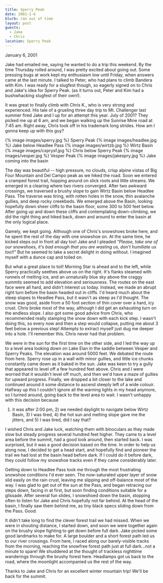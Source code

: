 ```yaml
---
title: Sperry Peak
date: 2001-1-6
blurb: ran out of time
layout: post
guests:
  - Jake
  - Chris
location: Sperry Peak
---
```


January 6, 2001

Jake had emailed me, saying he wanted to do a trip this weekend. By the time
Thursday rolled around, I was pretty excited about going out.  Some pressing
bugs at work kept my enthusiasm low until Friday, when answers came at the last
minute. I talked to Peter, who had plans to climb Bandera with Kim. I was ready
for a slugfest though, so eagerly signed on to Chris and Jake's idea for Sperry
Peak.  (as it turns out, Peter and Kim had a bushwhacking slugfest of their
own!).


It was great to finally climb with Chris K., who is very strong and experienced.
His tale of a grueling three day trip to Mt. Challenger last summer fired Jake
and I up for an attempt this year. July of 2001?  They picked me up at 6 am, and
we began walking up the Sunrise Mine road at 7:45 am. Right away, Chris took off
in his trademark long strides. How am I gonna keep up with this guy?

{% image images/sperry.jpg %}
Sperry Peak
{% image images/headlee.jpg %}
Jake below Headlee Pass
{% image images/wirtzb.jpg %}
Wirtz Basin
{% image images/csprysf.jpg %}
Chris below Sperry Peak
{% image images/vesper.jpg %}
Vesper Peak
{% image images/jakespry.jpg %}
Jake coming into the basin

The day was beautiful -- high pressure, no clouds, crisp alpine
vistas of Big Four Mountain and Del Campo peak as we hiked the road.
Soon we entered a cramped forest trail, hopping around on slick
roots and little streams. We emerged in a clearing where two
rivers converged. After two awkward crossings, we traversed a brushy
slope to gain Wirtz Basin below Headlee Pass. The traverse was
tiring, with rotten holes in the snow, thin avalanche gullies,
and deep rocky creekbeds. We emerged above the Basin, looking hopefully
down sheer cliffs to the basin floor, some 300 to 500 feet below.
After going up and down these cliffs and contemplating down-climbing,
we did the right thing and hiked back, down and around to enter the
basin at the only logical place.


Gamely, we kept going. Although one of Chris's snowshoes broke here,
and he spent the rest of the day with one snowshoe on. At the same
time, he kicked steps out in front all day too! Jake and I pleaded
*"Please, take one of our snowshoes, it's bad enough that you are
wasting us, don't humiliate us too!!"*
But he seemed to take a secret
delight in doing without. I imagined myself with a dunce cap and
toiled on.


But what a great place to toil! Morning Star is ahead and to the left,
while Sperry practically seethes above us on the right. It's flanks
steamed with runnels of melting ice, and an unnaturally blue sky above
the craggy summits seemed to add elevation and seriousness. The
routes on the east face were all hard, and didn't interest us today.
Instead, we made an abrupt right turn before the basin headed out in
cliffs. I'd heard much about the steep slopes to Headlee Pass, but
it wasn't as steep as I'd thought. The snow was good, aside from a 50
foot section of thin cover over a hard, icy crust. Chris broke most
of the way, although I did get an exhausting turn on the endless slope.
I also got some good advice from Chris, who recommended really stamping
the snow down with each kick step. I wasn't doing this, so every now
and then a step would collapse, putting me about 3 feet below a previous
step! Attempts to extract myself just dug me deeper into a hole. I'll
remember this. Chris never had that problem.


We were in the sun for the first time on the other side, and I led the
way up to a level area looking down on Lake Elan in the saddle between
Vesper and Sperry Peaks. The elevation was around 5000 feet. We debated
the route from here. Sperry rose up in a wall with minor gullies, and
little ice chunks constantly came down as it baked in the sun. Jake was
keen to try a gully that appeared to level off a few hundred feet above.
Chris and I were worried that it wouldn't level off much, and then we'd
have a maze of gullies for upward progress. Finally, we dropped a bit
closer to the lake and continued around it some distance to ascend
steeply left of a wide colouir. Halfway up this I couldn't ignore all
the warning lights in my head anymore, so I turned around, going back
to the level area to wait. I wasn't unhappy with this decision because
1) it was after 2:00 pm, 2) we needed daylight to navigate below Wirtz
Basin, 3) I was tired, 4) the hot sun and melting slope gave me the
jitters, and 5) I was tired, did I say that?


I wished Chris and Jake luck, watching them with binoculars as they made
slow but steady progress several hundred feet higher. They came to a level
area before the summit, had a good look around, then started back. I
was surprised, but it was a good decision based on the time. In order to
help us along now, I decided to get a head start, and hopefully find
and pioneer the trail we had lost at the basin head before dark. If I
could do it before dark, they could follow my snowshoe tracks even if
they came considerably later.


Getting down to Headlee Pass took me through the most frustrating snowshoe
conditions I'd ever seen. The now-saturated upper layer of snow slid
easily on the rain crust, leaving me slipping and off-balance most of
the way. I was glad to get out of the sun at the Pass, and began retracing
our steps down, facing in at first, but soon finding conditions suitable
for a glissade. After several fun slides, I snowshoed down the basin,
stopping often to listen for Jake and Chris hopefully not far behind.
At the head of the basin, I finally saw them behind me, as tiny black
specs sliding down from the Pass. Good.


It didn't take long to find the clever forest trail we had missed. When
we were in shouting distance, I started down, and soon we were together
again on the brushy slope fighting to get down before full dark. Jake
picked some good landmarks to make for. A large boulder and a short
forest path led us to our river crossings. From here, I raced along our
barely-visible tracks from the morning, reaching the snowfree forest 
path just at full dark...not a minute to spare! We shuddered at the thought
of trackless nighttime wanderings through the brushy forest here. Headlamps
got us back to the road, where the moonlight accompanied us the rest of
the way.


Thanks to Jake and Chris for an excellent winter mountain trip!
We'll be back for the summit.


